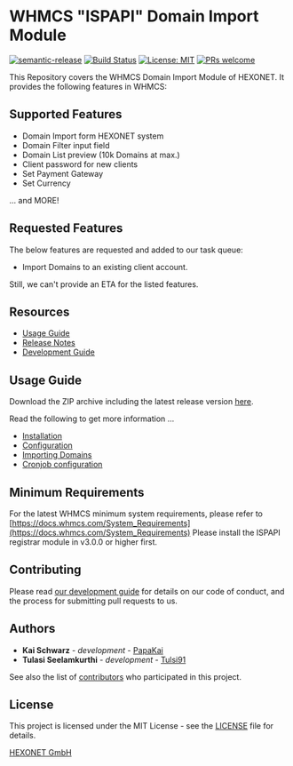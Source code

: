 # WHMCS "ISPAPI" Domain Import Module #

[![semantic-release](https://img.shields.io/badge/%20%20%F0%9F%93%A6%F0%9F%9A%80-semantic--release-e10079.svg)](https://github.com/semantic-release/semantic-release)
[![Build Status](https://github.com/hexonet/whmcs-ispapi-domainimport/workflows/Release/badge.svg?branch=master)](https://github.com/hexonet/whmcs-ispapi-domainimport/workflows/Release/badge.svg?branch=master)
[![License: MIT](https://img.shields.io/badge/License-MIT-blue.svg)](https://opensource.org/licenses/MIT)
[![PRs welcome](https://img.shields.io/badge/PRs-welcome-brightgreen.svg)](https://github.com/hexonet/whmcs-ispapi-domainimport/blob/master/CONTRIBUTING.md)

This Repository covers the WHMCS Domain Import Module of HEXONET. It provides the following features in WHMCS:

## Supported Features ##

* Domain Import form HEXONET system
* Domain Filter input field
* Domain List preview (10k Domains at max.)
* Client password for new clients
* Set Payment Gateway
* Set Currency

... and MORE!

## Requested Features ##

The below features are requested and added to our task queue:

* Import Domains to an existing client account.

Still, we can't provide an ETA for the listed features.

## Resources ##

* [Usage Guide](https://github.com/hexonet/whmcs-ispapi-domainimport/wiki/Usage-Guide)
* [Release Notes](https://github.com/hexonet/whmcs-ispapi-domainimport/releases)
* [Development Guide](https://github.com/hexonet/whmcs-ispapi-domainimport/wiki/Development-Guide)

## Usage Guide ##

Download the ZIP archive including the latest release version [here](https://github.com/hexonet/whmcs-ispapi-domainimport/raw/master/whmcs-ispapi-domainimport-latest.zip).

Read the following to get more information ...

* [Installation](https://github.com/hexonet/whmcs-ispapi-domainimport/wiki/Usage-Guide#installation)
* [Configuration](https://github.com/hexonet/whmcs-ispapi-domainimport/wiki/Usage-Guide#configuration)
* [Importing Domains](https://github.com/hexonet/whmcs-ispapi-domainimport/wiki/Usage-Guide#import-domains)
* [Cronjob configuration](https://github.com/hexonet/whmcs-ispapi-domainimport/wiki/Usage-Guide#cronjob-configuration)

## Minimum Requirements ##

For the latest WHMCS minimum system requirements, please refer to
[https://docs.whmcs.com/System_Requirements](https://docs.whmcs.com/System_Requirements)
Please install the ISPAPI registrar module in v3.0.0 or higher first.

## Contributing ##

Please read [our development guide](https://github.com/hexonet/whmcs-ispapi-domainimport/wiki/Development-Guide) for details on our code of conduct, and the process for submitting pull requests to us.

## Authors ##

* **Kai Schwarz** - *development* - [PapaKai](https://github.com/papakai)
* **Tulasi Seelamkurthi** - *development* - [Tulsi91](https://github.com/tulsi91)

See also the list of [contributors](https://github.com/hexonet/whmcs-ispapi-domainimport/graphs/contributors) who participated in this project.

## License ##

This project is licensed under the MIT License - see the [LICENSE](https://github.com/hexonet/whmcs-ispapi-domainimport/blob/master/LICENSE) file for details.

[HEXONET GmbH](https://hexonet.net)
